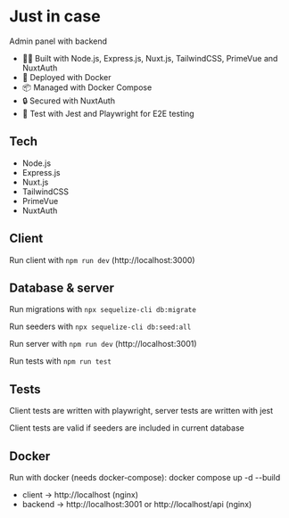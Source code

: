 # Just in case

Admin panel with backend 

- 💪🏻 Built with Node.js, Express.js, Nuxt.js, TailwindCSS, PrimeVue and NuxtAuth
- 🚀 Deployed with Docker
- 📦 Managed with Docker Compose
- 🔒 Secured with NuxtAuth
- 🧪 Test with Jest and Playwright for E2E testing

## Tech

- Node.js
- Express.js
- Nuxt.js
- TailwindCSS
- PrimeVue
- NuxtAuth

## Client

Run client with `npm run dev` (http://localhost:3000)

## Database & server

Run migrations with `npx sequelize-cli db:migrate`

Run seeders with `npx sequelize-cli db:seed:all`

Run server with `npm run dev` (http://localhost:3001)

Run tests with `npm run test`

## Tests

Client tests are written with playwright, server tests are written with jest

Client tests are valid if seeders are included in current database

## Docker 

Run with docker (needs docker-compose): docker compose up -d --build

- client -> http://localhost (nginx)
- backend -> http://localhost:3001 or http://localhost/api (nginx)